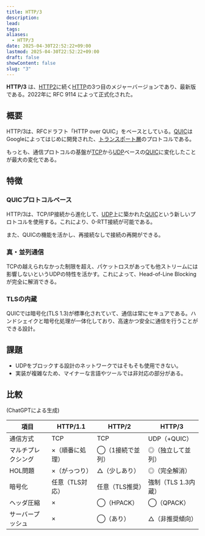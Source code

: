 ```yaml
---
title: HTTP/3
description: 
lead: 
tags: 
aliases:
  - HTTP/3
date: 2025-04-30T22:52:22+09:00
lastmod: 2025-04-30T22:52:22+09:00
draft: false
showContent: false
slug: "3"
---
```

**HTTP/3** は、[HTTP2](HTTP2.md)に続く[HTTP](HTTP.md)の3つ目のメジャーバージョンであり、最新版である。2022年に RFC 9114 によって正式化された。

## 概要
HTTP/3は、RFCドラフト「HTTP over QUIC」をベースとしている。[QUIC](../../transport/quic/QUIC.md)はGoogleによってはじめに開発された、[トランスポート層](../../transport/トランスポート層.md)のプロトコルである。

もっとも、通信プロトコルの基盤が[TCP](../../transport/tcp/TCP.md)から[UDP](../../transport/udp/UDP.md)ベースの[QUIC](../../transport/quic/QUIC.md)に変化したことが最大の変化である。

## 特徴
### QUICプロトコルベース
HTTP/3は、TCP/IP接続から進化して、[UDP](../../transport/udp/UDP.md)上に築かれた[QUIC](../../transport/quic/QUIC.md)という新しいプロトコルを使用する。これにより、0-RTT接続が可能である。

また、QUICの機能を活かし、再接続なしで接続の再開ができる。

### 真・並列通信
TCPの越えられなかった制限を超え、パケットロスがあっても他ストリームには影響しないというUDPの特性を活かす。これによって、Head-of-Line Blockingが完全に解消できる。

### TLSの内蔵
QUICでは暗号化(TLS 1.3)が標準化されていて、通信は常にセキュアである。ハンドシェイクと暗号化処理が一体化しており、高速かつ安全に通信を行うことができる設計。

## 課題
- UDPをブロックする設計のネットワークではそもそも使用できない。
- 実装が複雑なため、マイナーな言語やツールでは非対応の部分がある。

## 比較
(ChatGPTによる生成)

| 項目        | HTTP/1.1  | HTTP/2    | HTTP/3        |
| --------- | --------- | --------- | ------------- |
| 通信方式      | TCP       | TCP       | UDP（+QUIC）    |
| マルチプレクシング | ×（順番に処理）  | ◯（1接続で並列） | ◎（独立して並列）     |
| HOL問題     | ×（がっつり）   | △（少しあり）   | ◎（完全解消）       |
| 暗号化       | 任意（TLS対応） | 任意（TLS推奨） | 強制（TLS 1.3内蔵） |
| ヘッダ圧縮     | ×         | ◯（HPACK）  | ◯（QPACK）      |
| サーバープッシュ  | ×         | ◯（あり）     | △（非推奨傾向）      |
